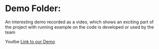# Demo Folder:
An interesting demo recorded as a video, which shows an exciting part of the project with running example on the code is developed or used by the team 

Youtbe [Link to our Demo](https://youtu.be/ZFchwtZzoRw)

